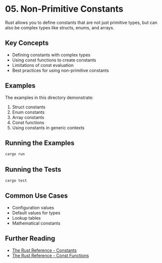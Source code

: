 # 05. Non-Primitive Constants

Rust allows you to define constants that are not just primitive types, but can also be complex types like structs, enums, and arrays.

## Key Concepts

- Defining constants with complex types
- Using const functions to create constants
- Limitations of const evaluation
- Best practices for using non-primitive constants

## Examples

The examples in this directory demonstrate:

1. Struct constants
2. Enum constants
3. Array constants
4. Const functions
5. Using constants in generic contexts

## Running the Examples

```bash
cargo run
```

## Running the Tests

```bash
cargo test
```

## Common Use Cases

- Configuration values
- Default values for types
- Lookup tables
- Mathematical constants

## Further Reading

- [The Rust Reference - Constants](https://doc.rust-lang.org/reference/items/constant-items.html)
- [The Rust Reference - Const Functions](https://doc.rust-lang.org/reference/items/functions.html#const-functions)
